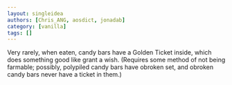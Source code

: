 ```yaml
---
layout: singleidea
authors: [Chris_ANG, aosdict, jonadab]
category: [vanilla]
tags: []
---
```

Very rarely, when eaten, candy bars have a Golden Ticket inside, which does something good like grant a wish. (Requires some method of not being farmable; possibly, polypiled candy bars have obroken set, and obroken candy bars never have a ticket in them.)
